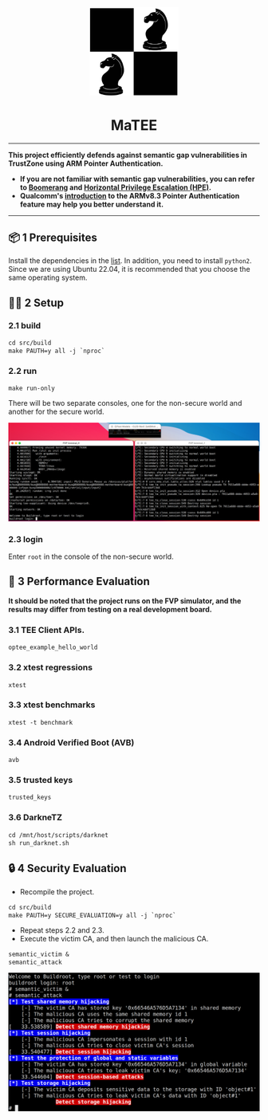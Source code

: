 <p align="center">
  <img width="180" src="./pictures/MaTEE.jpg" alt="MaTEE">
  <h1 align="center">MaTEE</h1>
</p>

---

**This project efficiently defends against semantic gap vulnerabilities in TrustZone using ARM Pointer Authentication.**

- **If you are not familiar with semantic gap vulnerabilities, you can refer to [Boomerang](https://www.osti.gov/servlets/purl/1415101) and [Horizontal Privilege Escalation (HPE)](https://www.usenix.org/system/files/sec20-suciu.pdf).**
- **Qualcomm's [introduction](https://www.qualcomm.com/content/dam/qcomm-martech/dm-assets/documents/pointer-auth-v7.pdf) to the ARMv8.3 Pointer Authentication feature may help you better understand it.**

---
 
## 📦 1 Prerequisites
Install the dependencies in the [list](https://optee.readthedocs.io/en/latest/building/prerequisites.html). In addition, you need to install `python2`. Since we are using Ubuntu 22.04, it is recommended that you choose the same operating system.

## 👷‍♂️ 2 Setup
### 2.1 build
```shell
cd src/build
make PAUTH=y all -j `nproc`
```
### 2.2 run
```shell
make run-only
```
There will be two separate consoles, one for the non-secure world and another for the secure world.
<p align="center">
  <img width="" src="./pictures/run.png" alt="run">
</p>

### 2.3 login
Enter `root` in the console of the non-secure world.

## 📝 3 Performance Evaluation
**It should be noted that the project runs on the FVP simulator, and the results may differ from testing on a real development board.**
### 3.1 TEE Client APIs.
```shell
optee_example_hello_world
```
### 3.2 xtest regressions
```shell
xtest
```
### 3.3 xtest benchmarks
```shell
xtest -t benchmark
```
### 3.4 Android Verified Boot (AVB)
```shell
avb
```
### 3.5 trusted keys
```shell
trusted_keys
```
### 3.6 DarkneTZ
```shell
cd /mnt/host/scripts/darknet
sh run_darknet.sh
```
## 🔒 4 Security Evaluation
- Recompile the project.
```shell
cd src/build
make PAUTH=y SECURE_EVALUATION=y all -j `nproc`
```
- Repeat steps 2.2 and 2.3.
- Execute the victim CA, and then launch the malicious CA.
```shell
semantic_victim &
semantic_attack
```
<p align="center">
  <img width="" src="./pictures/security.png" alt="security">
</p>